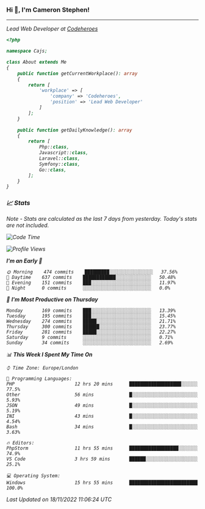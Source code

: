 ### Hi 👋, I'm Cameron Stephen!
<hr>
<p><em>Lead Web Developer at <a href="https://codeheroes.co.uk">Codeheroes</a></p>


```php
<?php

namespace Cajs;

class About extends Me
{
    public function getCurrentWorkplace(): array
    {
        return [
            'workplace' => [
                'company' => 'Codeheroes',
                'position' => 'Lead Web Developer'
            ]
        ];
    }

    public function getDailyKnowledge(): array
    {
        return [
            Php::class,
            Javascript::class,
            Laravel::class,
            Symfony::class,
            Go::class,
        ];
    }
}
```

### 📈 Stats
<p><em>Note - Stats are calculated as the last 7 days from yesterday. Today's stats are not included.</em></p>


<!--START_SECTION:waka-->
![Code Time](http://img.shields.io/badge/Code%20Time-3%2C222%20hrs%2052%20mins-blue)

![Profile Views](http://img.shields.io/badge/Profile%20Views-0-blue)

**I'm an Early 🐤** 

```text
🌞 Morning    474 commits    █████████░░░░░░░░░░░░░░░░   37.56% 
🌆 Daytime    637 commits    ████████████░░░░░░░░░░░░░   50.48% 
🌃 Evening    151 commits    ███░░░░░░░░░░░░░░░░░░░░░░   11.97% 
🌙 Night      0 commits      ░░░░░░░░░░░░░░░░░░░░░░░░░   0.0%

```
📅 **I'm Most Productive on Thursday** 

```text
Monday       169 commits    ███░░░░░░░░░░░░░░░░░░░░░░   13.39% 
Tuesday      195 commits    ███░░░░░░░░░░░░░░░░░░░░░░   15.45% 
Wednesday    274 commits    █████░░░░░░░░░░░░░░░░░░░░   21.71% 
Thursday     300 commits    ██████░░░░░░░░░░░░░░░░░░░   23.77% 
Friday       281 commits    █████░░░░░░░░░░░░░░░░░░░░   22.27% 
Saturday     9 commits      ░░░░░░░░░░░░░░░░░░░░░░░░░   0.71% 
Sunday       34 commits     ░░░░░░░░░░░░░░░░░░░░░░░░░   2.69%

```


📊 **This Week I Spent My Time On** 

```text
⌚︎ Time Zone: Europe/London

💬 Programming Languages: 
PHP                      12 hrs 20 mins      ███████████████████░░░░░░   77.5% 
Other                    56 mins             █░░░░░░░░░░░░░░░░░░░░░░░░   5.93% 
JSON                     49 mins             █░░░░░░░░░░░░░░░░░░░░░░░░   5.19% 
INI                      43 mins             █░░░░░░░░░░░░░░░░░░░░░░░░   4.54% 
Bash                     34 mins             █░░░░░░░░░░░░░░░░░░░░░░░░   3.63%

🔥 Editors: 
PhpStorm                 11 hrs 55 mins      ██████████████████░░░░░░░   74.9% 
VS Code                  3 hrs 59 mins       ██████░░░░░░░░░░░░░░░░░░░   25.1%

💻 Operating System: 
Windows                  15 hrs 55 mins      █████████████████████████   100.0%

```


 Last Updated on 18/11/2022 11:06:24 UTC
<!--END_SECTION:waka-->
